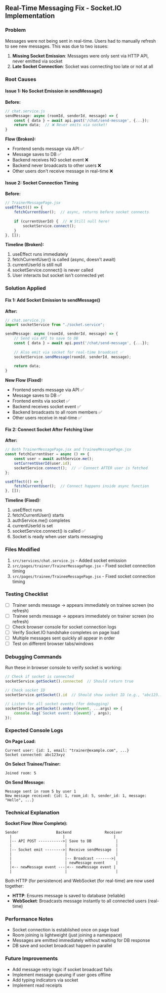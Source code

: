 ## Real-Time Messaging Fix - Socket.IO Implementation

### Problem
Messages were not being sent in real-time. Users had to manually refresh to see new messages. This was due to two issues:

1. **Missing Socket Emission**: Messages were only sent via HTTP API, never emitted via socket
2. **Late Socket Connection**: Socket was connecting too late or not at all

### Root Causes

#### Issue 1: No Socket Emission in sendMessage()
**Before:**
```javascript
// chat.service.js
sendMessage: async (roomId, senderId, message) => {
    const { data } = await api.post('/chat/send-message', {...});
    return data;  // ❌ Never emits via socket!
}
```

**Flow (Broken):**
- Frontend sends message via API ✅
- Message saves to DB ✅
- Backend receives NO socket event ❌
- Backend never broadcasts to other users ❌
- Other users don't receive message in real-time ❌

#### Issue 2: Socket Connection Timing
**Before:**
```javascript
// TrainerMessagePage.jsx
useEffect(() => {
    fetchCurrentUser();  // async, returns before socket connects
    
    if (currentUserId) {  // ❌ Still null here!
        socketService.connect();
    }
}, []);
```

**Timeline (Broken):**
1. useEffect runs immediately
2. fetchCurrentUser() is called (async, doesn't await)
3. currentUserId is still null
4. socketService.connect() is never called
5. User interacts but socket isn't connected yet

### Solution Applied

#### Fix 1: Add Socket Emission to sendMessage()
**After:**
```javascript
// chat.service.js
import socketService from "./socket.service";

sendMessage: async (roomId, senderId, message) => {
    // Send via API to save to DB
    const { data } = await api.post('/chat/send-message', {...});
    
    // Also emit via socket for real-time broadcast ✅
    socketService.sendMessage(roomId, senderId, message);
    
    return data;
}
```

**New Flow (Fixed):**
- Frontend sends message via API ✅
- Message saves to DB ✅
- Frontend emits via socket ✅
- Backend receives socket event ✅
- Backend broadcasts to all room members ✅
- Other users receive in real-time ✅

#### Fix 2: Connect Socket After Fetching User
**After:**
```javascript
// Both TrainerMessagePage.jsx and TraineeMessagePage.jsx
const fetchCurrentUser = async () => {
    const user = await authService.me();
    setCurrentUserId(user.id);
    socketService.connect();  // ✅ Connect AFTER user is fetched
};

useEffect(() => {
    fetchCurrentUser();  // Connect happens inside async function
}, []);
```

**Timeline (Fixed):**
1. useEffect runs
2. fetchCurrentUser() starts
3. authService.me() completes
4. currentUserId is set
5. socketService.connect() is called ✅
6. Socket is ready when user starts messaging

### Files Modified
1. `src/services/chat.service.js` - Added socket emission
2. `src/pages/trainer/TrainerMessagePage.jsx` - Fixed socket connection timing
3. `src/pages/trainee/TraineeMessagePage.jsx` - Fixed socket connection timing

### Testing Checklist
- [ ] Trainer sends message → appears immediately on trainee screen (no refresh)
- [ ] Trainee sends message → appears immediately on trainer screen (no refresh)
- [ ] Check browser console for socket connection logs
- [ ] Verify Socket.IO handshake completes on page load
- [ ] Multiple messages sent quickly all appear in order
- [ ] Test on different browser tabs/windows

### Debugging Commands
Run these in browser console to verify socket is working:

```javascript
// Check if socket is connected
socketService.getSocket().connected  // Should return true

// Check socket ID
socketService.getSocket().id  // Should show socket ID (e.g., "abc123...")

// Listen for all socket events (for debugging)
socketService.getSocket().onAny((event, ...args) => {
    console.log(`Socket event: ${event}`, args);
});
```

### Expected Console Logs
**On Page Load:**
```
Current user: {id: 1, email: "trainer@example.com", ...}
Socket connected: abc123xyz
```

**On Select Trainee/Trainer:**
```
Joined room: 5
```

**On Send Message:**
```
Message sent in room 5 by user 1
New message received: {id: 1, room_id: 5, sender_id: 1, message: "Hello", ...}
```

### Technical Explanation

**Socket Flow (Now Complete):**
```
Sender                 Backend               Receiver
  |                       |                      |
  |-- API POST ----------->| Save to DB           |
  |                        |                      |
  |-- Socket emit -------->| Receive sendMessage  |
  |                        |                      |
  |                        |-- Broadcast ------->|
  |                        | newMessage event     |
  |<-- newMessage event ---|<-- newMessage event |
  |                        |                      |
```

Both HTTP (for persistence) and WebSocket (for real-time) are now used together:
- **HTTP**: Ensures message is saved to database (reliable)
- **WebSocket**: Broadcasts message instantly to all connected users (real-time)

### Performance Notes
- Socket connection is established once on page load
- Room joining is lightweight (just joining a namespace)
- Messages are emitted immediately without waiting for DB response
- DB save and socket broadcast happen in parallel

### Future Improvements
- Add message retry logic if socket broadcast fails
- Implement message queuing if user goes offline
- Add typing indicators via socket
- Implement read receipts

